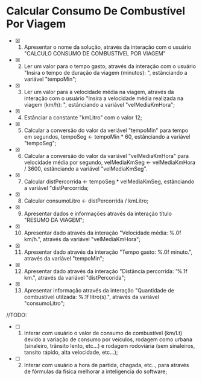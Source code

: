 # Calcular Consumo De Combustível Por Viagem

- [x] 1. Apresentar o nome da solução, através da interação com o usuário "CALCULO CONSUMO  DE COMBUSTIVEL POR VIAGEM"

- [x] 2. Ler um valor para o tempo gasto, através da interação com o usuário "Insira o tempo de duração da viagem (minutos): ", estânciando a variável "tempoMin";

- [x] 3. Ler um valor para a velocidade média na viagem, através da interação com o usuário "Insira a velocidade média realizada na viagem (km/h): ", estânciando a variável "velMediaKmHora";

- [x] 4. Estânciar a constante "kmLitro" com o valor 12;

- [x] 5. Calcular a conversão do valor da veriável "tempoMin" para tempo em segundos, tempoSeg <- tempoMin * 60, estânciando a variável "tempoSeg";

- [x] 6. Calcular a conversão do valor da variável "velMediaKmHora" para velocidade média por segundo, velMediaKmSeg <- velMediaKmHora / 3600, estânciando a variável "velMediaKmSeg".

- [x] 7. Calcular distPercorrida <- tempoSeg * velMediaKmSeg, estânciando a variável "distPercorrida;

- [x] 8. Calcular consumoLitro <- distPercorrida / kmLitro;

- [x] 9. Apresentar dados e informações através da interação título "RESUMO DA VIAGEM";

- [x] 10. Apresentar dado através da interação "Velocidade média: %.0f km/h.", através da variável "velMediaKmHora";

- [x] 11. Apresentar dado através da interação "Tempo gasto: %.0f minuto.", através da variável "tempoMin";

- [x] 12. Apresentar dado através da interação "Distância percorrida: '%.1f km.", através da variável "distPercorida";

- [x] 13. Apresentar informação através da interação "Quantidade de combustível utilzada: %.1f litro(s).", através da variável "consumoLitro";


//TODO:
 - [ ] 1. Interar com usuário o valor de consumo de combustível (km/Lt) devido a variação de consumo por veículos, rodagem como urbana (sinaleiro, trânsito lento, etc...) e rodagem rodoviária (sem sinaleiros, tansito rápido, alta velocidade, etc...);

 - [ ] 2. Interar com usuário a hora de partida, chagada, etc.., para através de fórmulas da física melhorar a inteligencia do software;